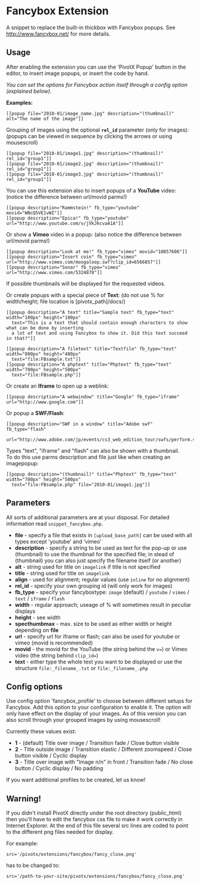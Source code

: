 
Fancybox Extension
==================

A snippet to replace the built-in thickbox with Fancybox popups. See
<http://www.fancybox.net/> for more details.

Usage
-----

After enabling the extension you can use the 'PivotX Popup' button in the
editor, to insert image popups, or insert the code by hand.

_You can set the options for Fancybox action itself through a config option 
(explained below)._

__Examples:__

    [[popup file="2010-01/image_name.jpg" description="(thumbnail)" alt="The name of the image"]]
  

Grouping of images using the optional __`rel_id`__ parameter (only for images):  
(popups can be viewed in sequence by clicking the arrows or using mousescroll)

    [[popup file="2010-01/image1.jpg" description="(thumbnail)" rel_id="group1"]]
    [[popup file="2010-01/image2.jpg" description="(thumbnail)" rel_id="group1"]]
    [[popup file="2010-01/image3.jpg" description="(thumbnail)" rel_id="group1"]]

You can use this extension also to insert popups of a __YouTube__ video: 
(notice the difference between url/movid parms!) 

    [[popup description="Rammstein!" fb_type="youtube" movid="WNcQ5VE1vWI"]]
    [[popup description="Epica!" fb_type="youtube" url="http://www.youtube.com/v/jVkJkcvaA1A"]]

Or show a __Vimeo__ video in a popup: 
(also notice the difference between url/movid parms!)

    [[popup description="Look at me!" fb_type="vimeo" movid="10857606"]]
    [[popup description="Insert coin" fb_type="vimeo" url="http://www.vimeo.com/moogaloop.swf?clip_id=6566857"]]
    [[popup description="Sonar" fb_type="vimeo" url="http://www.vimeo.com/5324878"]]

If possible thumbnails will be displayed for the requested videos.

Or create popups with a special piece of __Text__:
(do not use % for width/height; file location is [pivotx_path]/docs/)
    
    [[popup description="A text" title="Sample text" fb_type="text" width="100px" height="100px" 
      text="This is a text that should contain enough characters to show what can be done by inserting
      a lot of text and using Fancybox to show it. Did this text succeed in that?"]]

    [[popup description="A filetext" title="Textfile" fb_type="text" width="800px" height="400px" 
      text="file:FBsample.txt"]]
    [[popup description="A phptext" title="Phptext" fb_type="text" width="700px" height="500px" 
      text="file:FBsample.php"]]

Or create an __Iframe__ to open up a weblink:

    [[popup description="A webwindow" title="Google" fb_type="iframe" url="http://www.google.com"]]

Or popup a __SWF/Flash__:

    [[popup description="SWF in a window" title="Adobe swf" fb_type="flash" 
      url="http://www.adobe.com/jp/events/cs3_web_edition_tour/swfs/perform.swf"]]

Types "text", "iframe" and "flash" can also be shown with a thumbnail.  
To do this use parms description and file just like when creating an imagepopup:

    [[popup description="(thumbnail)" title="Phptext" fb_type="text" width="700px" height="500px" 
      text="file:FBsample.php" file="2010-01/image1.jpg"]]

Parameters
----------

All sorts of additional parameters are at your disposal. For detailed information
read `snippet_fancybox.php`.  

  * **file** - specify a file that exists in `[upload_base_path]` can be used with 
  all types except 'youtube' and 'vimeo'
  * **description** - specify a string to be used as text for the pop-up or use 
  (thumbnail) to use the thumbnail for the specified file;
  in stead of (thumbnail) you can also just specify the filename itself (or another) 
  * **alt** - string used for title on `imagelink` if title is not specified
  * **title** - string used for title on `imagelink`
  * **align** - used for alignment; regular values (use `inline` for no alignment)
  * **rel_id** - specify your own grouping id (will only work for images)
  * **fb\_type** - specify your fancyboxtype: `image` (default) / `youtube` / `vimeo`
   / `text` / `iframe` / `flash`
  * **width** - regular approach; useage of % will sometimes result in peculiar displays 
  * **height** - see width
  * **specthumbmax** - max. size to be used as either width or height depending on **file**
  * **url** - specify url for iframe or flash; can also be used for youtube or 
  vimeo (movid is recommended)
  * **movid** - the movid for the YouTube (the string behind the `v=`) or Vimeo 
  video (the string behind `clip_id=`)
  * **text** - either type the whole text you want to be displayed or use the 
  structure `file:_filename_.txt` or `file:_filename_.php`

Config options
--------------

Use config option 'fancybox\_profile' to choose between different setups for 
Fancybox. Add this option to your configuration to enable it. The option will 
only have effect on the display of your images. As of this version you can also 
scroll through your grouped images by using mousescroll!  

Currently these values exist:  

  * **1** - (default) Title over image / Transition fade / Close button visible
  * **2** - Title outside image / Transition elastic / Different zoomspeed / Close button visible / Cyclic display
  * **3** - Title over image with "Image n/n" in front / Transition fade / No close button / Cyclic display / No padding

If you want additional profiles to be created, let us know!

Warning!
--------

If you didn't install PivotX directly under the root directory (public_html) 
then you'll have to edit the fancybox css file to make it work correctly in 
Internet Explorer. At the end of this file several src lines are coded to point 
to the different png files needed for display.

For example:

    src='/pivotx/extensions/fancybox/fancy_close.png' 

has to be changed to:

    src='/path-to-your-site/pivotx/extensions/fancybox/fancy_close.png'